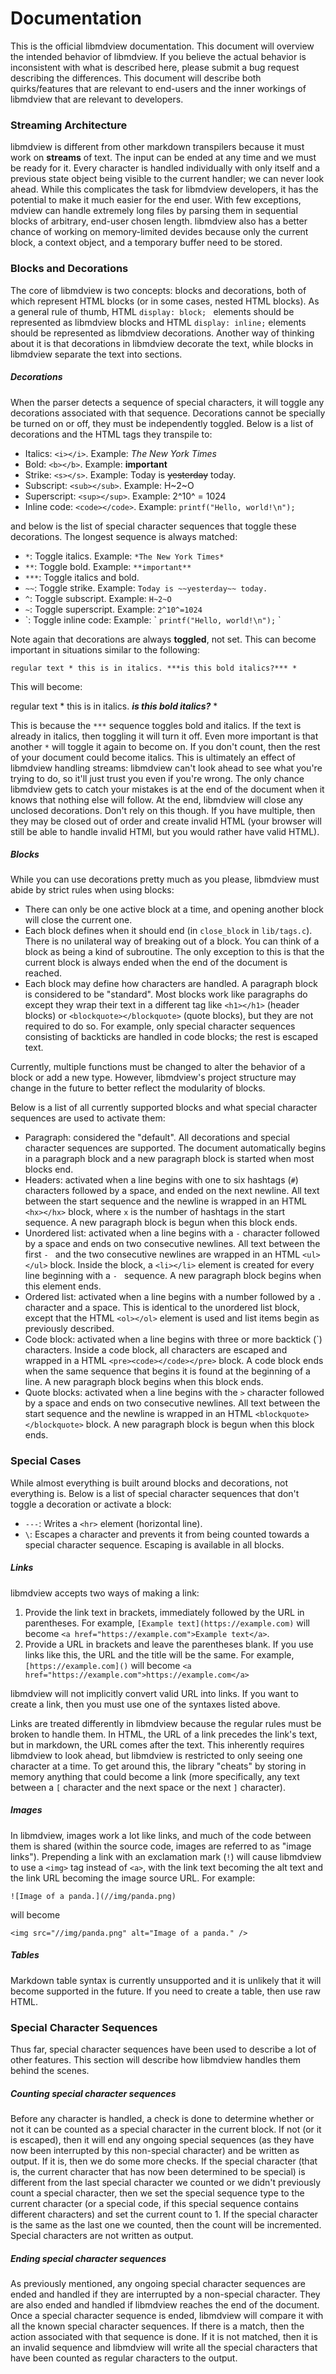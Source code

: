 # Documentation

This is the official libmdview documentation. This document will overview the
intended behavior of libmdview. If you believe the actual behavior is
inconsistent with what is described here, please submit a bug request describing
the differences. This document will describe both quirks/features that are
relevant to end-users and the inner workings of libmdview that are relevant to
developers.

### Streaming Architecture

libmdview is different from other markdown transpilers because it must work on
**streams** of text. The input can be ended at any time and we must be ready
for it. Every character is handled individually with only itself and a previous
state object being visible to the current handler; we can never look ahead.
While this complicates the task for libmdview developers, it has the potential
to make it much easier for the end user. With few exceptions, mdview can handle
extremely long files by parsing them in sequential blocks of arbitrary, end-user
chosen length. libmdview also has a better chance of working on memory-limited
devides because only the current block, a context object, and a temporary buffer
need to be stored.

### Blocks and Decorations

The core of libmdview is two concepts: blocks and decorations, both of which
represent HTML blocks (or in some cases, nested HTML blocks). As a general rule
of thumb, HTML `display: block; ` elements should be represented as libmdview
blocks and HTML `display: inline;` elements should be represented as libmdview
decorations. Another way of thinking about it is that decorations in libmdview
decorate the text, while blocks in libmdview separate the text into sections.

##### Decorations

When the parser detects a sequence of special characters, it will toggle any
decorations associated with that sequence. Decorations cannot be specially be
turned on or off, they must be independently toggled. Below is a list of
decorations and the HTML tags they transpile to:
- Italics: `<i></i>`. Example: *The New York Times*
- Bold: `<b></b>`. Example: **important**
- Strike: `<s></s>`. Example: Today is ~~yesterday~~ today.
- Subscript: `<sub></sub>`. Example: H~2~O
- Superscript: `<sup></sup>`. Example: 2^10^ = 1024
- Inline code: `<code></code>`. Example: `printf("Hello, world!\n");`

and below is the list of special character sequences that toggle these
decorations. The longest sequence is always matched:

- `*`: Toggle italics. Example: `*The New York Times*`
- `**`: Toggle bold. Example: `**important**`
- `***`: Toggle italics and bold. 
- `~~`: Toggle strike. Example: `Today is ~~yesterday~~ today.`
- `^`: Toggle subscript. Example: `H~2~O`
- `~`: Toggle superscript. Example: `2^10^=1024`
- \`: Toggle inline code: Example: \` `printf("Hello, world!\n");` \`

Note again that decorations are always **toggled**, not set. This can become
important in situations similar to the following:
```
regular text * this is in italics. ***is this bold italics?*** *
```
This will become:

regular text * this is in italics. ***is this bold italics?*** *

This is because the `***` sequence toggles bold and italics. If the text is already
in italics, then toggling it will turn it off. Even more important is that
another `*` will toggle it again to become on. If you don't count, then the rest
of your document could become italics. This is ultimately an effect of libmdview
handling streams: libmdview can't look ahead to see what you're trying to do, so
it'll just trust you even if you're wrong. The only chance libmdview gets to
catch your mistakes is at the end of the document when it knows that nothing
else will follow. At the end, libmdview will close any unclosed decorations.
Don't rely on this though. If you have multiple, then they may be closed out of
order and create invalid HTML (your browser will still be able to handle invalid
HTMl, but you would rather have valid HTML).

##### Blocks

While you can use decorations pretty much as you please, libmdview must abide
by strict rules when using blocks:
- There can only be one active block at a time, and opening another block will
close the current one.
- Each block defines when it should end (in `close_block` in `lib/tags.c`).
There is no unilateral way of breaking out of a block. You can think of a block
as being a kind of subroutine. The only exception to this is that the current block
is always ended when the end of the document is reached.
- Each block may define how characters are handled. A paragraph block is
considered to be "standard". Most blocks work like paragraphs do except they
wrap their text in a different tag like `<h1></h1>` (header blocks) or
`<blockquote></blockquote>` (quote blocks), but they are not required to do so.
For example, only special character sequences consisting of backticks are
handled in code blocks; the rest is escaped text.

Currently, multiple functions must be changed to alter the behavior of a block
or add a new type. However, libmdview's project structure may change in the
future to better reflect the modularity of blocks.

Below is a list of all currently supported blocks and what special character
sequences are used to activate them:
- Paragraph: considered the "default". All decorations and special character
sequences are supported. The document automatically begins in a paragraph block
and a new paragraph block is started when most blocks end.
- Headers: activated when a line begins with one to six hashtags (`#`)
characters followed by a space, and ended on the next newline. All text between
the start sequence and the newline is wrapped in an HTML `<hx></hx>` block,
where `x` is the number of hashtags in the start sequence. A new paragraph block
is begun when this block ends.
- Unordered list: activated when a line begins with a `-` character followed by
a space and ends on two consecutive newlines. All text between the first `- `
and the two consecutive newlines are wrapped in an HTML `<ul></ul>` block. Inside
the block, a `<li></li>` element is created for every line beginning with a `- `
sequence. A new paragraph block begins when this element ends.
- Ordered list: activated when a line begins with a number followed by a `.`
character and a space. This is identical to the unordered list block, except
that the HTML `<ol></ol>` element is used and list items begin as previously
described.
- Code block: activated when a line begins with three or more backtick (\`)
characters. Inside a code block, all characters are escaped and wrapped in a
HTML `<pre><code></code></pre>` block. A code block ends when the same sequence
that begins it is found at the beginning of a line. A new paragraph block begins
when this block ends.
- Quote blocks: activated when a line begins with the `>` character followed by
a space and ends on two consecutive newlines. All text between the start
sequence and the newline is wrapped in an HTML `<blockquote></blockquote>`
block. A new paragraph block is begun when this block ends.

### Special Cases

While almost everything is built around blocks and decorations, not everything
is. Below is a list of special character sequences that don't toggle a
decoration or activate a block:
- `---`: Writes a `<hr>` element (horizontal line).
- `\`: Escapes a character and prevents it from being counted towards a special
character sequence. Escaping is available in all blocks.

##### Links

libmdview accepts two ways of making a link:
1. Provide the link text in brackets, immediately followed by the URL in
parentheses. For example, `[Example text](https://example.com)` will become
`<a href="https://example.com">Example text</a>`.
2. Provide a URL in brackets and leave the parentheses blank. If you use
links like this, the URL and the title will be the same. For example,
`[https://example.com]()` will become
`<a href="https://example.com">https://example.com</a>`

libmdview will not implicitly convert valid URL into links. If you want to
create a link, then you must use one of the syntaxes listed above.

Links are treated differently in libmdview because the regular rules must be
broken to handle them. In HTML, the URL of a link precedes the link's text, but
in markdown, the URL comes after the text. This inherently requires libmdview to
look ahead, but libmdview is restricted to only seeing one character at a time.
To get around this, the library "cheats" by storing in memory anything that
could become a link (more specifically, any text between a `[` character and the
next space or the next `]` character).

##### Images

In libmdview, images work a lot like links, and much of the code between them is
shared (within the source code, images are referred to as "image links").
Prepending a link with an exclamation mark (`!`) will cause libmdview to use a
`<img>` tag instead of `<a>`, with the link text becoming the alt text and the
link URL becoming the image source URL. For example:
```
![Image of a panda.](//img/panda.png)
```
will become
```
<img src="//img/panda.png" alt="Image of a panda." />
```

##### Tables

Markdown table syntax is currently unsupported and it is unlikely that it will
become supported in the future. If you need to create a table, then use raw
HTML.

### Special Character Sequences

Thus far, special character sequences have been used to describe a lot of other
features. This section will describe how libmdview handles them behind the
scenes.

##### Counting special character sequences

Before any character is handled, a check is done to determine whether or not it
can be counted as a special character in the current block. If not (or it is
escaped), then it will end any ongoing special sequences (as they have now been
interrupted by this non-special character) and be written as output. If it is,
then we do some more checks. If the special character (that is, the current
character that has now been determined to be special) is different from the
last special character we counted or we didn't previously count a special
character, then we set the special sequence type to the current character (or a
special code, if this special sequence contains different characters) and set
the current count to 1. If the special character is the same as the last one we
counted, then the count will be incremented. Special characters are not written
as output.

##### Ending special character sequences

As previously mentioned, any ongoing special character sequences are ended and
handled if they are interrupted by a non-special character. They are also ended
and handled if libmdview reaches the end of the document. Once a special
character sequence is ended, libmdview will compare it with all the known
special character sequences. If there is a match, then the action associated
with that sequence is done. If it is not matched, then it is an invalid
sequence and libmdview will write all the special characters that have been
counted as regular characters to the output.
